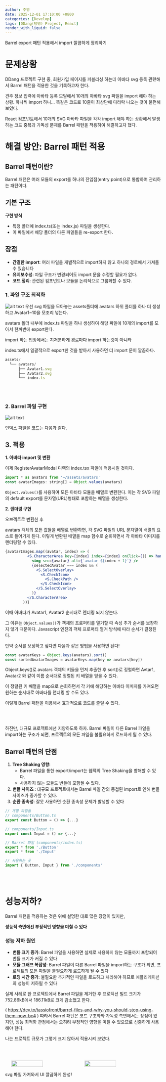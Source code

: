 ```yaml
---
author: 주영
date: 2025-12-01 17:10:00 +0800
categories: [Develop]
tags: [DDang(댕댕) Project, React]
render_with_liquid: false
---
```


Barrel export 패턴 적용해서 import 깔끔하게 정리하기

# 문제상황

DDang 프로젝트 구현 중, 회원가입 페이지를 퍼블리싱 하는데 아바타 svg 등록 관련해서 Barrel 패턴을 적용한 것을 기록하고자 한다.

견주 정보 입력에 아바타 등록 모달에서 10개의 아바타 svg 파일을 import 해야 하는 상황. 하나씩 import 하니… 똑같은 코드로 10줄이 최상단에 다라락 나오는 것이 불편해 보였다.

React 컴포넌트에서 10개의 SVG 아바타 파일을 각각 import 해야 하는 상황에서 발생하는 코드 중복과 가독성 문제를 Barrel 패턴을 적용하여 해결하고자 했다.

# **해결 방안: Barrel 패턴 적용**

## Barrel 패턴이란?

Barrel 패턴은 여러 모듈의 export를 하나의 진입점(entry point)으로 통합하여 관리하는 패턴이다.

## **기본 구조**

**구현 방식**

- 특정 폴더에 index.ts(또는 index.js) 파일을 생성한다.
- 이 파일에서 해당 폴더의 다른 파일들을 re-export 한다.

## **장점**

- **간결한 import**: 여러 파일을 개별적으로 import하지 않고 하나의 경로에서 가져올 수 있습니다
- **유지보수성**: 파일 구조가 변경되어도 import 문을 수정할 필요가 없다. 
- **코드 정리**: 관련된 컴포넌트나 모듈을 논리적으로 그룹화할 수 있다. 

### **1. 파일 구조 최적화**

![alt text](image.png)
우선 svg 파일을 모아놓는 assets폴더에 avatars 하위 폴더를 하나 더 생성하고 Avatar1~10을 모조리 넣는다. 

avatars 폴더 내부에 index.ts 파일을 하나 생성하여 해당 파일에 10개의 import를 모아서 한꺼번에 export한다.

import 하는 입장에서는 지저분하게 경로마다 import 하는것이 아니라

index.ts에서 일괄적으로 export한 것을 받아서 사용하면 더 import 문이 깔끔하다.

```jsx
assets/
  └── avatars/
      ├── Avatar1.svg
      ├── Avatar2.svg
      └── index.ts
```
<br><br>
### **2. Barrel 파일 구현**


![alt text](image-1.png)

인덱스 파일을 코드는 다음과 같다. 
<br>
## 3. 적용

**1. 아바타 import 및 변환**

이제 RegisterAvatarModal 디렉의 index.tsx 파일에 적용시킬 것이다.

```jsx
import * as avatars from '~/assets/avatars'
const avatarImages: string[] = Object.values(avatars)
```

`Object.values()`를 사용하여 모든 아바타 모듈을 배열로 변환한다. 이는 각 SVG 파일의 default export를 문자열(URL)형태로 포함하는 배열을 생성한다.
<br>

**2. 렌더링 구현**

오브젝트로 변환한 후

avatars 객체의 모든 값들을 배열로 변환하면, 각 SVG 파일의 URL 문자열이 배열의 요소로 들어가게 된다. 이렇게 변환된 배열을 map 함수로 순회하면서 각 아바타 이미지를 렌더링할 수 있다.

```jsx
{avatarImages.map((avatar, index) => (
          <S.CharacterArea key={index} index={index} onClick={() => handleSelectAvatar(index)}>
            <img src={avatar} alt={`avatar ${index + 1}`} />
            {selectedAvatar === index && (
              <S.SelectOverlay>
                <S.CheckIcon>
                  <S.CheckPath />
                </S.CheckIcon>
              </S.SelectOverlay>
            )}
          </S.CharacterArea>
        ))}
```

이때 아바타가 Avatar1, Avatar2 순서대로 렌더링 되지 않는다. 

그 이유는 `Object.values()`가 객체의 프로퍼티를 열거할 때 속성 추가 순서를 보장하지 않기 때문이다. Javascript 엔진의 객체 프로퍼티 열거 방식에 따라 순서가 결정된다. 

만약 순서를 보장하고 싶다면 다음과 같은 방법을 사용하면 된다!

```jsx
const avatarKeys = Object.keys(avatars).sort()
const sortedAvatarImages = avatarKeys.map(key => avatars[key])
```

Object.keys()로 avatars 객체의 키들을 먼저 추출한 후 sort()로 정럴하면 Avtar1, Avatar2 와 같이 이름 순서대로 정렬된 키 배열을 얻을 수 있다. 

이 정렬된 키 배열을 map으로 순회하면서 각 키에 해당하는 아바타 이미지를 가져오면 원하는 순서대로 아바타를 랜더링 할 수도 있다.

이렇게 Barrel 패턴을 이용해서 효과적으로 코드를 줄일 수 있다. 

<br><br>

하진만, 대규모 프로젝트에선 지양하도록 하자. Barrel 파일이 다른 Barrel 파일을 import하는 구조가 되면, 프로젝트의 모든 파일을 불필요하게 로드하게 될 수 있다.

## **Barrel 패턴의 단점**

1. **Tree Shaking 영향**:
    - Barrel 파일을 통한 export/import는 웹팩의 Tree Shaking을 방해할 수 있다.
    - 사용하지 않는 모듈도 번들에 포함될 수 있다.
2. **번들 사이즈** : 대규모 프로젝트에서는 Barrel 파일 간의 중첩된 import로 인해 번들 사이즈가 증가할 수 있다.
3. **순환 종속성**: 잘못 사용하면 순환 종속성 문제가 발생할 수 있다

```jsx
// 개별 파일들
// components/Button.ts
export const Button = () => {...}

// components/Input.ts
export const Input = () => {...}

// Barrel 파일 (components/index.ts)
export * from './Button'
export * from './Input'

// 사용하는 곳
import { Button, Input } from './components'
```
<br><br>
# 성능저하?

Barrel 패턴을 적용하는 것은 위에 설명한 대로 많은 장점이 있지만,

**성능적 측면에선 부정적인 영향을 미칠 수 있다**

### **성능 저하 원인**

- **번들 크기 증가**: Barrel 파일을 사용하면 실제로 사용하지 않는 모듈까지 포함되어 번들 크기가 커질 수 있다
- **모듈 그래프 복잡성**: Barrel 파일이 다른 Barrel 파일을 import하는 구조가 되면, 프로젝트의 모든 파일을 불필요하게 로드하게 될 수 있다
- **로딩 시간 증가**: 불필요한 추가적인 파일을 로드하고 처리해야 하므로 애플리케이션의 성능이 저하될 수 있다

실제 사례로 한 프로젝트에서 Barrel 파일을 제거한 후 프로덕션 빌드 크기가 752.86kB에서 186.11kB로 크게 감소했고 한다.

( https://dev.to/tassiofront/barrel-files-and-why-you-should-stop-using-them-now-bc4 )
따라서 Barrel 패턴은 코드 구조화와 가독성 측면에서는 장점이 있지만, 성능 최적화 관점에서는 오히려 부정적인 영향을 미칠 수 있으므로 신중하게 사용해야 한다.

나는 프로젝트 규모가 그렇게 크지 않아서 적용시켜 보았다.

<br><br>

<div style="display: flex; justify-content: center;">
  <img src="20241127_132540.gif" width="45%" style="margin-right: 10px"/>
  <img src="20241127_132601.gif" width="45%"/>
</div>


svg 파일 가져와서 UI 깔끔하게 완성!
